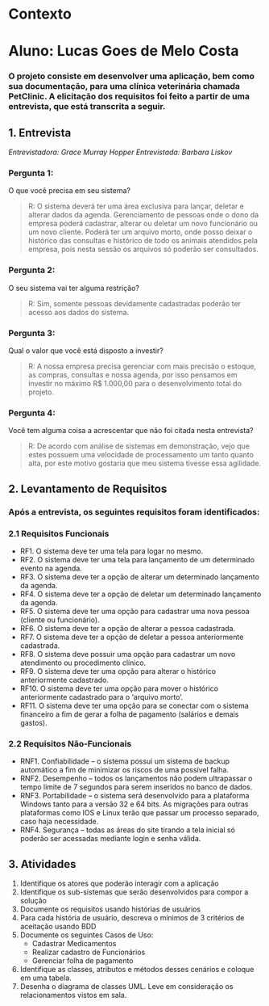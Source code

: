 # Contexto
# Aluno: Lucas Goes de Melo Costa
### O projeto consiste em desenvolver uma aplicação, bem como sua documentação, para uma clínica veterinária chamada PetClinic. A elicitação dos requisitos foi feito a partir de uma entrevista, que está transcrita a seguir.


## 1. Entrevista

*Entrevistadora: Grace Murray Hopper*
*Entrevistada: Barbara Liskov*

### Pergunta 1:
O que você precisa em seu sistema?
> R: O sistema deverá ter uma área exclusiva para lançar, deletar e
alterar dados da agenda. Gerenciamento de pessoas onde o dono da
empresa poderá cadastrar, alterar ou deletar um novo funcionário ou um
novo cliente. Poderá ter um arquivo morto, onde posso deixar o histórico
das consultas e histórico de todo os animais atendidos pela empresa, pois
nesta sessão os arquivos só poderão ser consultados.

### Pergunta 2:
O seu sistema vai ter alguma restrição?
> R: Sim, somente pessoas devidamente cadastradas poderão ter
acesso aos dados do sistema.

### Pergunta 3:
Qual o valor que você está disposto a investir?
> R: A nossa empresa precisa gerenciar com mais precisão o estoque,
as compras, consultas e nossa agenda, por isso pensamos em investir no
máximo R$ 1.000,00 para o desenvolvimento total do projeto.

### Pergunta 4:
Você tem alguma coisa a acrescentar que não foi citada nesta
entrevista?
> R: De acordo com análise de sistemas em demonstração, vejo que
estes possuem uma velocidade de processamento um tanto quanto alta, por
este motivo gostaria que meu sistema tivesse essa agilidade.


## 2. Levantamento de Requisitos
### Após a entrevista, os seguintes requisitos foram identificados:

### 2.1 Requisitos Funcionais

- RF1. O sistema deve ter uma tela para logar no mesmo.
- RF2. O sistema deve ter uma tela para lançamento de um determinado
evento na agenda.
- RF3. O sistema deve ter a opção de alterar um determinado lançamento da
agenda.
- RF4. O sistema deve ter a opção de deletar um determinado lançamento da
agenda.
- RF5. O sistema deve ter uma opção para cadastrar uma nova pessoa
(cliente ou funcionário).
- RF6. O sistema deve ter a opção de alterar a pessoa cadastrada.
- RF7. O sistema deve ter a opção de deletar a pessoa anteriormente
cadastrada.
- RF8. O sistema deve possuir uma opção para cadastrar um novo
atendimento ou procedimento clínico.
- RF9. O sistema deve ter uma opção para alterar o histórico anteriormente
cadastrado.
- RF10. O sistema deve ter uma opção para mover o histórico anteriormente
cadastrado para o ‘arquivo morto’.
- RF11. O sistema deve ter uma opção para se conectar com o sistema
financeiro a fim de gerar a folha de pagamento (salários e demais gastos).


### 2.2 Requisitos Não-Funcionais

- RNF1. Confiabilidade – o sistema possui um sistema de backup automático
a fim de minimizar os riscos de uma possível falha.
- RNF2. Desempenho – todos os lançamentos não podem ultrapassar o
tempo limite de 7 segundos para serem inseridos no banco de dados.
- RNF3. Portabilidade – o sistema será desenvolvido para a plataforma
Windows tanto para a versão 32 e 64 bits. As migrações para outras
plataformas como IOS e Linux terão que passar um processo separado,
caso haja necessidade.
- RNF4. Segurança – todas as áreas do site tirando a tela inicial só poderão
ser acessadas mediante login e senha válida.


## 3. Atividades

1. Identifique os atores que poderão interagir com a aplicação
2. Identifique os sub-sistemas que serão desenvolvidos para compor a solução
3. Documente os requisitos usando histórias de usuários
4. Para cada história de usuário, descreva o mínimos de 3 critérios de aceitação usando BDD
5. Documente os seguintes Casos de Uso:
   - Cadastrar Medicamentos
   - Realizar cadastro de Funcionários
   - Gerenciar folha de pagamento
6. Identifique as classes, atributos e métodos desses cenários e coloque em uma tabela.
7. Desenha o diagrama de classes UML. Leve em consideração os relacionamentos vistos em sala.